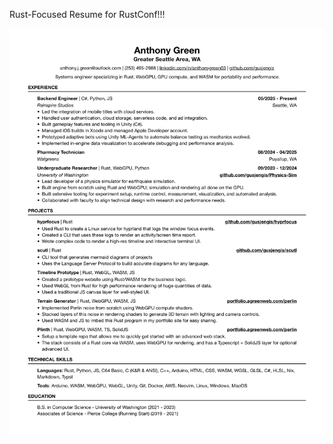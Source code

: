 Rust-Focused Resume for RustConf!!!

![](./out/resume-rust.png)


<!-- Normal Resume -->

<!-- ![](./out/resume.png) -->
